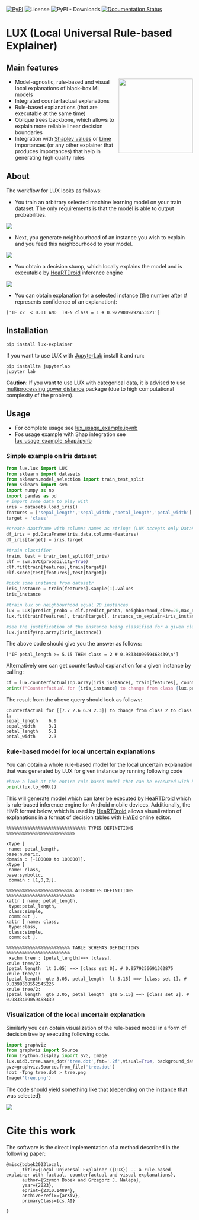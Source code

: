 [![PyPI](https://img.shields.io/pypi/v/lux-explainer)](https://pypi.org/project/lux-explainer/)  ![License](https://img.shields.io/github/license/sbobek/lux)
 ![PyPI - Downloads](https://img.shields.io/pypi/dm/lux-explainer) [![Documentation Status](https://readthedocs.org/projects/lux-explainer/badge/?version=latest)](https://tsproto.readthedocs.io/en/latest/?badge=latest)
   
# LUX (Local Universal Rule-based Explainer)
## Main features
  <img align="right"  src="https://raw.githubusercontent.com/sbobek/lux/main/pix/lux-logo.png" width="200">
  
  * Model-agnostic, rule-based and visual local explanations of black-box ML models
  * Integrated counterfactual explanations
  * Rule-based explanations (that are executable at the same time)
  * Oblique trees backbone, which allows to explain more reliable linear decision boundaries
  * Integration with [Shapley values](https://shap.readthedocs.io/en/latest/) or [Lime](https://github.com/marcotcr/lime) importances (or any other explainer that produces importances) that help in generating high quality rules
  
## About
The workflow for LUX looks as follows:
  - You train an arbitrary selected machine learning model on your train dataset. The only requirements is that the model is able to output probabilities.
  
  ![](https://raw.githubusercontent.com/sbobek/lux/main/pix/decbound-point.png)
  - Next, you generate neighbourhood of an instance you wish to explain and you feed this neighbourhood to your model. 
  
  ![](https://raw.githubusercontent.com/sbobek/lux/main/pix/neighbourhood.png)
  - You obtain a decision stump, which locally explains the model and is executable by [HeaRTDroid](https://heartdroid.re) inference engine
  
  ![](https://raw.githubusercontent.com/sbobek/lux/main/pix/hmrp.png)
  - You can obtain explanation for a selected instance (the number after # represents confidence of an explanation):
  ```
  ['IF x2  < 0.01 AND  THEN class = 1 # 0.9229009792453621']
  ```

## Installation


```
pip install lux-explainer
```
If you want to use LUX with [JupyterLab](https://jupyter.org/) install it and run:

```
pip installta jupyterlab
jupyter lab
```

**Caution**: If you want to use LUX with categorical data, it is advised to use [multiprocessing gower distance](https://github.com/sbobek/gower/tree/add-multiprocessing) package (due to high computational complexity of the problem). 

## Usage

  * For complete usage see [lux_usage_example.ipynb](https://raw.githubusercontent.com/sbobek/lux/main/examples/lux_usage_example.ipynb)
  * Fos usage example with Shap integration see [lux_usage_example_shap.ipynb](https://raw.githubusercontent.com/sbobek/lux/main/examples/lux_usage_example_shap.ipynb)

### Simple example on Iris dataset

``` python
from lux.lux import LUX
from sklearn import datasets
from sklearn.model_selection import train_test_split
from sklearn import svm
import numpy as np
import pandas as pd
# import some data to play with
iris = datasets.load_iris()
features = ['sepal_length','sepal_width','petal_length','petal_width']
target = 'class'

#create daatframe with columns names as strings (LUX accepts only DataFrames withj string columns names)
df_iris = pd.DataFrame(iris.data,columns=features)
df_iris[target] = iris.target

#train classifier
train, test = train_test_split(df_iris)
clf = svm.SVC(probability=True)
clf.fit(train[features],train[target])
clf.score(test[features],test[target])

#pick some instance from datasetr
iris_instance = train[features].sample(1).values
iris_instance

#train lux on neighbourhood equal 20 instances
lux = LUX(predict_proba = clf.predict_proba, neighborhood_size=20,max_depth=2,  node_size_limit = 1, grow_confidence_threshold = 0 )
lux.fit(train[features], train[target], instance_to_explain=iris_instance,class_names=[0,1,2])

#see the justification of the instance being classified for a given class
lux.justify(np.array(iris_instance))

```

The above code should give you the answer as follows:
```
['IF petal_length >= 5.15 THEN class = 2 # 0.9833409059468439\n']
```

Alternatively one can get counterfactual explanation for a given instance by calling:

``` python
cf = lux.counterfactual(np.array(iris_instance), train[features], counterfactual_representative='nearest', topn=1)[0]
print(f"Counterfactual for {iris_instance} to change from class {lux.predict(np.array(iris_instance))[0]} to class {cf['prediction']}: \n{cf['counterfactual']}")
```
The result from the above query should look as follows:

```
Counterfactual for [[7.7 2.6 6.9 2.3]] to change from class 2 to class 1: 
sepal_length    6.9
sepal_width     3.1
petal_length    5.1
petal_width     2.3
```

### Rule-based model for local uncertain explanations
You can obtain a whole rule-based model for the local uncertain explanation that was generated by LUX for given instance by running following code

``` python
#have a look at the entire rule-based model that can be executed with https:://heartdroid.re
print(lux.to_HMR())
```

This will generate model which can later be executed by [HeaRTDroid](https://heartdroid.re) which is rule-based inference engine for Android mobile devices.
Additionally, the HMR format below, which is used by  [HeaRTDroid](https://heartdroid.re) allows visualization of explanations in a format of decision tables with [HWEd](https://heartdroid.re/hwed/#/) online editor.


```
%%%%%%%%%%%%%%%%%%%%%%%%%%%%%% TYPES DEFINITIONS %%%%%%%%%%%%%%%%%%%%%%%%%%

xtype [
 name: petal_length, 
base:numeric,
domain : [-100000 to 100000]].
xtype [
 name: class, 
base:symbolic,
 domain : [1,0,2]].

%%%%%%%%%%%%%%%%%%%%%%%%% ATTRIBUTES DEFINITIONS %%%%%%%%%%%%%%%%%%%%%%%%%%
xattr [ name: petal_length,
 type:petal_length,
 class:simple,
 comm:out ].
xattr [ name: class,
 type:class,
 class:simple,
 comm:out ].

%%%%%%%%%%%%%%%%%%%%%%%% TABLE SCHEMAS DEFINITIONS %%%%%%%%%%%%%%%%%%%%%%%%
 xschm tree : [petal_length]==> [class].
xrule tree/0:
[petal_length  lt 3.05] ==> [class set 0]. # 0.9579256691362875
xrule tree/1:
[petal_length  gte 3.05, petal_length  lt 5.15] ==> [class set 1]. # 0.8398308552545226
xrule tree/2:
[petal_length  gte 3.05, petal_length  gte 5.15] ==> [class set 2]. # 0.9833409059468439
```
### Visualization of the local uncertain explanation
Similarly you can obtain visualization of the rule-based model in a form of decision tree by executing following code. 

``` python
import graphviz
from graphviz import Source
from IPython.display import SVG, Image
lux.uid3.tree.save_dot('tree.dot',fmt='.2f',visual=True, background_data=train)
gvz=graphviz.Source.from_file('tree.dot')
!dot -Tpng tree.dot > tree.png
Image('tree.png')
```

The code should yield something like that (depending on the instance that was selected):

![](https://raw.githubusercontent.com/sbobek/lux/main/pix/utree.png)

# Cite this work

The software is the direct implementation of a method described in the following paper:

```
@misc{bobek2023local,
      title={Local Universal Explainer ({LUX}) -- a rule-based explainer with factual, counterfactual and visual explanations}, 
      author={Szymon Bobek and Grzegorz J. Nalepa},
      year={2023},
      eprint={2310.14894},
      archivePrefix={arXiv},
      primaryClass={cs.AI}

}
```
